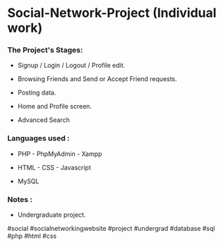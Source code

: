 # Social-Network-Project (Individual work)

###  The Project's Stages:

* Signup / Login / Logout / Profile edit.

* Browsing Friends and Send or Accept Friend requests.

* Posting data.

* Home and Profile screen.

* Advanced Search

### Languages used : 

* PHP - PhpMyAdmin - Xampp

* HTML - CSS - Javascript

* MySQL

### Notes :

* Undergraduate project.

#social #socialnetworkingwebsite #project #undergrad #database #sql #php #html #css
